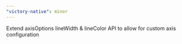 ```yaml
---
"victory-native": minor
---
```


Extend axisOptions lineWidth & lineColor API to allow for custom axis configuration
